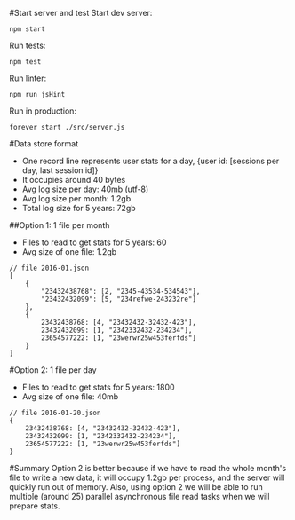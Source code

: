 #Start server and test
Start dev server:
```
npm start
```
Run tests:
```
npm test
```
Run linter:
```
npm run jsHint
```
Run in production:
```
forever start ./src/server.js
```

#Data store format
- One record line represents user stats for a day, {user id: [sessions per day, last session id]}
- It occupies around 40 bytes
- Avg log size per day: 40mb (utf-8)
- Avg log size per month: 1.2gb
- Total log size for 5 years: 72gb

##Option 1: 1 file per month
- Files to read to get stats for 5 years: 60
- Avg size of one file: 1.2gb
```
// file 2016-01.json
[
    {
        "23432438768": [2, "2345-43534-534543"],
        "23432432099": [5, "234refwe-243232re"]
    },
    {
        23432438768: [4, "23432432-32432-423"],
        23432432099: [1, "2342332432-234234"],
        23654577222: [1, "23werwr25w453ferfds"]
    }
]
```
#Option 2: 1 file per day
- Files to read to get stats for 5 years: 1800
- Avg size of one file: 40mb
```
// file 2016-01-20.json
{
    23432438768: [4, "23432432-32432-423"],
    23432432099: [1, "2342332432-234234"],
    23654577222: [1, "23werwr25w453ferfds"]
}
```
#Summary
Option 2 is better because if we have to read the whole month's file to write a new data, it will occupy 1.2gb per process, and the server will quickly run out of memory.
Also, using option 2 we will be able to run multiple (around 25) parallel asynchronous file read tasks when we will prepare stats.